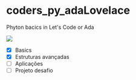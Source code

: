 # coders_py_adaLovelace
Phyton bacics in Let's Code or Ada

![](https://media3.giphy.com/media/2lbhL8dSGMh8I/giphy.gif?cid=ecf05e477qhct1gsgzf40zgm9jde4djwgsplw2qgu2fdt53d&rid=giphy.gif)
- [x] Basics
- [x] Estruturas avançadas
- [ ] Aplicações
- [ ] Projeto desafio

